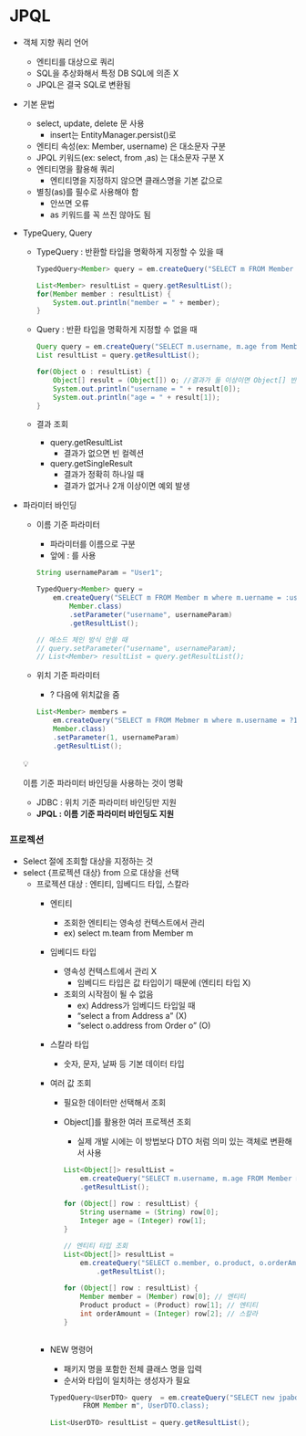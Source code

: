# JPQL

- 객체 지향 쿼리 언어
    - 엔티티를 대상으로 쿼리
    - SQL을 추상화해서 특정 DB SQL에 의존 X
    - JPQL은 결국 SQL로 변환됨

- 기본 문법
    - select, update, delete 문 사용
        - insert는 EntityManager.persist()로
    - 엔티티 속성(ex: Member, username) 은 대소문자 구분
    - JPQL 키워드(ex: select, from ,as) 는 대소문자 구분 X
    - 엔티티명을 활용해 쿼리
        - 엔티티명을 지정하지 않으면 클래스명을 기본 값으로
    - 별칭(as)를 필수로 사용해야 함
        - 안쓰면 오류
        - as 키워드를 꼭 쓰진 않아도 됨

- TypeQuery, Query
    - TypeQuery : 반환할 타입을 명확하게 지정할 수 있을 때
        
        ```java
        TypedQuery<Member> query = em.createQuery("SELECT m FROM Member m", Member.class);
        
        List<Member> resultList = query.getResultList();
        for(Member member : resultList) {
        	System.out.println("member = " + member);
        }
        ```
        
    - Query : 반환 타입을 명확하게 지정할 수 없을 때
        
        ```java
        Query query = em.createQuery("SELECT m.username, m.age from Member m");
        List resultList = query.getResultList();
        
        for(Object o : resultList) {
        	Object[] result = (Object[]) o; //결과가 둘 이상이면 Object[] 반환
        	System.out.println("username = " + result[0]);
        	System.out.println("age = " + result[1]);
        }
        ```
        
    - 결과 조회
        - query.getResultList
            - 결과가 없으면 빈 컬렉션
        - query.getSingleResult
            - 결과가 정확히 하나일 때
            - 결과가 없거나 2개 이상이면 예외 발생

- 파라미터 바인딩
    - 이름 기준 파라미터
        - 파라미터를 이름으로 구분
        - 앞에 : 를 사용
        
        ```java
        String usernameParam = "User1";
        
        TypedQuery<Member> query = 
        	em.createQuery("SELECT m FROM Member m where m.uername = :username",
        		Member.class)
        		.setParameter("username", usernameParam)
        		.getResultList();
        
        // 메소드 체인 방식 안쓸 때
        // query.setParameter("username", usernameParam);
        // List<Member> resultList = query.getResultList();
        ```
        
    - 위치 기준 파라미터
        - ? 다음에 위치값을 줌
        
        ```java
        List<Member> members =
        	em.createQuery("SELECT m FROM Mebmer m where m.username = ?1",
        	Member.class)
        	.setParameter(1, usernameParam)
        	.getResultList();
        ```
        
    
    <aside>
    💡
    
    이름 기준 파라미터 바인딩을 사용하는 것이 명확
    
    </aside>
    
    - JDBC : 위치 기준 파라미터 바인딩만 지원
    - **JPQL : 이름 기준 파라미터 바인딩도 지원**
    

### 프로젝션

- Select 절에 조회할 대상을 지정하는 것
- select {프로젝션 대상} from 으로 대상을 선택
    - 프로젝션 대상 : 엔티티, 임베디드 타입, 스칼라
        - 엔티티
            - 조회한 엔티티는 영속성 컨텍스트에서 관리
            - ex) select m.team from Member m
        - 임베디드 타입
            - 영속성 컨텍스트에서 관리 X
                - 임베디드 타입은 값 타입이기 때문에 (엔티티 타입 X)
            - 조회의 시작점이 될 수 없음
                - ex) Address가 임베디드 타입일 때
                - “select a from Address a” (X)
                - “select o.address from Order o” (O)
        - 스칼라 타입
            - 숫자, 문자, 날짜 등 기본 데이터 타입
        - 여러 값 조회
            - 필요한 데이터만 선택해서 조회
            - Object[]를 활용한 여러 프로젝션 조회
                - 실제 개발 시에는 이 방법보다 DTO 처럼 의미 있는 객체로 변환해서 사용
                
                ```java
                List<Object[]> resultList =
                	em.createQuery("SELECT m.username, m.age FROM Member m")
                	.getResultList();
                	
                for (Object[] row : resultList) {
                	String username = (String) row[0];
                	Integer age = (Integer) row[1];
                }
                ```
                
                ```java
                // 엔티티 타입 조회
                List<Object[]> resultList =
                	em.createQuery("SELECT o.member, o.product, o.orderAmount FROM Order o")
                		.getResultList();
                	
                for (Object[] row : resultList) {
                	Member member = (Member) row[0]; // 엔티티
                	Product product = (Product) row[1]; // 엔티티
                	int orderAmount = (Integer) row[2]; // 스칼라
                }
                	
                ```
                
        
        - NEW 명령어
            - 패키지 명을 포함한 전체 클래스 명을 입력
            - 순서와 타입이 일치하는 생성자가 필요
            
            ```java
            TypedQuery<UserDTO> query  = em.createQuery("SELECT new jpabook.jpql.UserDTO(m.username, m.age
            		FROM Member m", UserDTO.class);
            		
            List<UserDTO> resultList = query.getResultList();
            ```
